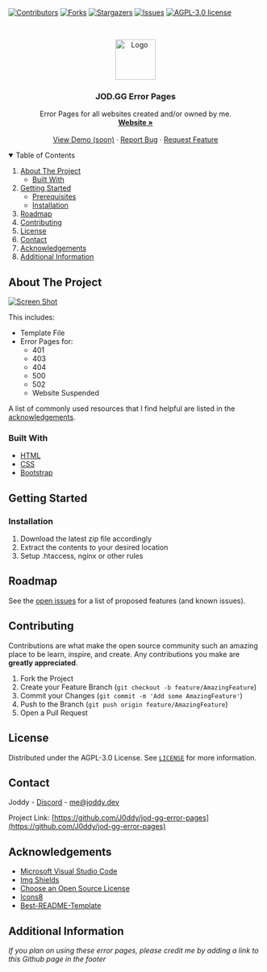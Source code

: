 <!-- PROJECT SHIELDS -->
[![Contributors][contributors-shield]][contributors-url]
[![Forks][forks-shield]][forks-url]
[![Stargazers][stars-shield]][stars-url]
[![Issues][issues-shield]][issues-url]
[![AGPL-3.0 license][license-shield]][license-url]



<!-- PROJECT LOGO -->
<br />
<p align="center">
  <a href="#">
    <img src="https://img.icons8.com/external-flaticons-flat-flat-icons/344/external-error-no-code-flaticons-flat-flat-icons-2.png" alt="Logo" width="80" height="80">
  </a>

  <h3 align="center">JOD.GG Error Pages</h3>

  <p align="center">
    Error Pages for all websites created and/or owned by me.
    <br />
    <a href="https://www.jod.gg"><strong>Website »</strong></a>
    <br />
    <br />
    <a href="https://static.jod.gg/errorpages/demo">View Demo (soon)</a>
    ·
    <a href="https://github.com/J0ddy/jod-gg-error-pages/issues">Report Bug</a>
    ·
    <a href="https://github.com/J0ddy/jod-gg-error-pages/issues">Request Feature</a>
  </p>
</p>



<!-- TABLE OF CONTENTS -->
<details open="open">
  <summary>Table of Contents</summary>
  <ol>
    <li>
      <a href="#about-the-project">About The Project</a>
      <ul>
        <li><a href="#built-with">Built With</a></li>
      </ul>
    </li>
    <li>
      <a href="#getting-started">Getting Started</a>
      <ul>
        <li><a href="#prerequisites">Prerequisites</a></li>
        <li><a href="#installation">Installation</a></li>
      </ul>
    </li>
    <li><a href="#roadmap">Roadmap</a></li>
    <li><a href="#contributing">Contributing</a></li>
    <li><a href="#license">License</a></li>
    <li><a href="#contact">Contact</a></li>
    <li><a href="#acknowledgements">Acknowledgements</a></li>
    <li><a href="#additional-information">Additional Information</a></li>
  </ol>
</details>



<!-- ABOUT THE PROJECT -->
## About The Project

[![Screen Shot][product-screenshot]](https://github.com/J0ddy/jod-gg-error-pages)

This includes:
* Template File
* Error Pages for:
  - 401
  - 403
  - 404
  - 500
  - 502
  - Website Suspended

A list of commonly used resources that I find helpful are listed in the [acknowledgements](#Acknowledgements).

### Built With

* [HTML](https://www.w3.org/html/)
* [CSS](https://www.w3.org/Style/CSS/)
* [Bootstrap](https://getbootstrap.com/)


<!-- GETTING STARTED -->
## Getting Started

### Installation

1. Download the latest zip file accordingly
2. Extract the contents to your desired location
3. Setup .htaccess, nginx or other rules

<!-- ROADMAP -->
## Roadmap

See the [open issues](https://github.com/J0ddy/jod-gg-error-pages/issues) for a list of proposed features (and known issues).

<!-- CONTRIBUTING -->
## Contributing

Contributions are what make the open source community such an amazing place to be learn, inspire, and create. Any contributions you make are **greatly appreciated**.

1. Fork the Project
2. Create your Feature Branch (`git checkout -b feature/AmazingFeature`)
3. Commit your Changes (`git commit -m 'Add some AmazingFeature'`)
4. Push to the Branch (`git push origin feature/AmazingFeature`)
5. Open a Pull Request



<!-- LICENSE -->
## License

Distributed under the AGPL-3.0 License. See [`LICENSE`](https://github.com/J0ddy/jod-gg-error-pages/blob/master/LICENSE) for more information.


<!-- CONTACT -->
## Contact

Joddy - [Discord](https://r.jod.gg/discord) - me@joddy.dev

Project Link: [https://github.com/J0ddy/jod-gg-error-pages](https://github.com/J0ddy/jod-gg-error-pages)



<!-- ACKNOWLEDGEMENTS -->
## Acknowledgements
* [Microsoft Visual Studio Code](https://code.visualstudio.com/)
* [Img Shields](https://shields.io)
* [Choose an Open Source License](https://choosealicense.com)
* [Icons8](https://icons8.com/)
* [Best-README-Template](https://github.com/othneildrew/Best-README-Template)


## Additional Information
*If you plan on using these error pages, please credit me by adding a link to this Github page in the footer*


<!-- MARKDOWN LINKS & IMAGES -->
[contributors-shield]: https://img.shields.io/github/contributors/J0ddy/jod-gg-error-pages.svg?style=for-the-badge
[contributors-url]: https://github.com/J0ddy/jod-gg-error-pages/graphs/contributors
[forks-shield]: https://img.shields.io/github/forks/J0ddy/jod-gg-error-pages.svg?style=for-the-badge
[forks-url]: https://github.com/J0ddy/jod-gg-error-pages/network/members
[stars-shield]: https://img.shields.io/github/stars/J0ddy/jod-gg-error-pages.svg?style=for-the-badge
[stars-url]: https://github.com/J0ddy/jod-gg-error-pages/stargazers
[issues-shield]: https://img.shields.io/github/issues/J0ddy/jod-gg-error-pages.svg?style=for-the-badge
[issues-url]: https://github.com/J0ddy/jod-gg-error-pages/issues
[license-shield]: https://img.shields.io/github/license/J0ddy/jod-gg-error-pages.svg?style=for-the-badge
[license-url]: https://github.com/J0ddy/jod-gg-error-pages/blob/master/LICENSE
[product-screenshot]: https://i.jod.gg/image/jod-gg-error-pages-screenshot.png
